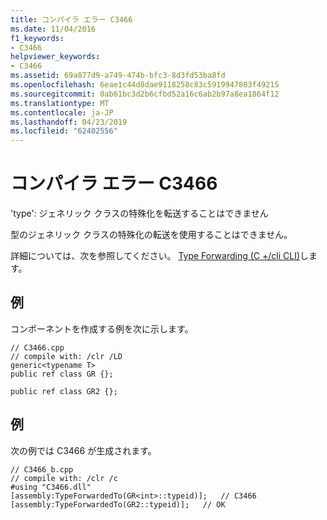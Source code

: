 ```yaml
---
title: コンパイラ エラー C3466
ms.date: 11/04/2016
f1_keywords:
- C3466
helpviewer_keywords:
- C3466
ms.assetid: 69a877d9-a749-474b-bfc3-8d3fd53ba8fd
ms.openlocfilehash: 6eae1c44d8dae9118258c83c5919947803f49215
ms.sourcegitcommit: 0ab61bc3d2b6cfbd52a16c6ab2b97a8ea1864f12
ms.translationtype: MT
ms.contentlocale: ja-JP
ms.lasthandoff: 04/23/2019
ms.locfileid: "62402556"
---
```

# <a name="compiler-error-c3466"></a>コンパイラ エラー C3466

'type': ジェネリック クラスの特殊化を転送することはできません

型のジェネリック クラスの特殊化の転送を使用することはできません。

詳細については、次を参照してください。 [Type Forwarding (C +/cli CLI)](../../extensions/type-forwarding-cpp-cli.md)します。

## <a name="example"></a>例

コンポーネントを作成する例を次に示します。

```
// C3466.cpp
// compile with: /clr /LD
generic<typename T>
public ref class GR {};

public ref class GR2 {};
```

## <a name="example"></a>例

次の例では C3466 が生成されます。

```
// C3466_b.cpp
// compile with: /clr /c
#using "C3466.dll"
[assembly:TypeForwardedTo(GR<int>::typeid)];   // C3466
[assembly:TypeForwardedTo(GR2::typeid)];   // OK
```